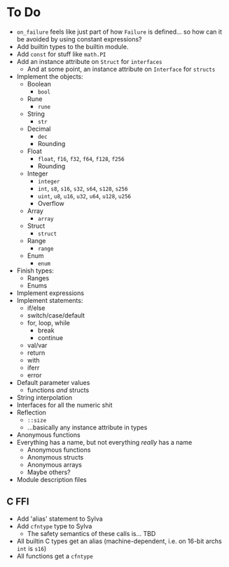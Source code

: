 # To Do

- `on_failure` feels like just part of how `Failure` is defined... so how can
  it be avoided by using constant expressions?
- Add builtin types to the builtin module.
- Add `const` for stuff like `math.PI`
- Add an instance attribute on `Struct` for `interfaces`
  - And at some point, an instance attribute on `Interface` for `structs`
- Implement the objects:
  - Boolean
    - `bool`
  - Rune
    - `rune`
  - String
    - `str`
  - Decimal
    - `dec`
    - Rounding
  - Float
    - `float`, `f16`, `f32`, `f64`, `f128`, `f256`
    - Rounding
  - Integer
    - `integer`
    - `int`, `s8`, `s16`, `s32`, `s64`, `s128`, `s256`
    - `uint`, `u8`, `u16`, `u32`, `u64`, `u128`, `u256`
    - Overflow
  - Array
    - `array`
  - Struct
    - `struct`
  - Range
    - `range`
  - Enum
    - `enum`
- Finish types:
  - Ranges
  - Enums
- Implement expressions
- Implement statements:
  - if/else
  - switch/case/default
  - for, loop, while
    - break
    - continue
  - val/var
  - return
  - with
  - iferr
  - error
- Default parameter values
  - functions _and_ structs
- String interpolation
- Interfaces for all the numeric shit
- Reflection
  - `::size`
  - ...basically any instance attribute in types
- Anonymous functions
- Everything has a name, but not everything _really_ has a name
  - Anonymous functions
  - Anonymous structs
  - Anonymous arrays
  - Maybe others?
- Module description files

## C FFI

- Add 'alias' statement to Sylva
- Add `cfntype` type to Sylva
  - The safety semantics of these calls is... TBD
- All builtin C types get an alias (machine-dependent, i.e. on 16-bit archs
  `int` is `s16`)
- All functions get a `cfntype`
